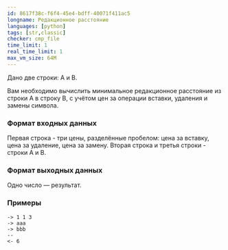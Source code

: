 ```yaml
---
id: 8617f38c-f6f4-45e4-bdff-40071f411ac5
longname: Редакционное расстояние
languages: [python]
tags: [str,classic]
checker: cmp_file
time_limit: 1
real_time_limit: 1
max_vm_size: 64M
---
```



Дано две строки: A и B.

Вам необходимо вычислить минимальное редакционное расстояние из строки A в строку B, с учётом цен за операции вставки, удаления и замены символа.

### Формат входных данных

Первая строка - три цены, разделённые пробелом: цена за вставку, цена за удаление, цена за замену.
Вторая строка и третья строки - строки A и B.

### Формат выходных данных

Одно число — результат.

### Примеры

```
-> 1 1 3
-> aaa
-> bbb
--
<- 6
```
